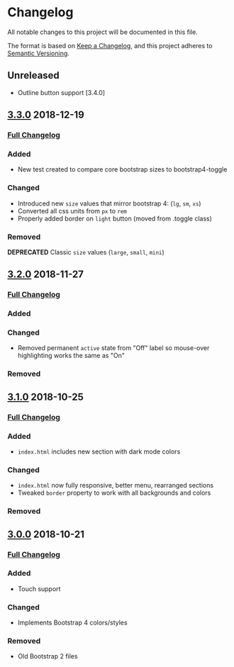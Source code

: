 # Changelog
All notable changes to this project will be documented in this file.

The format is based on [Keep a Changelog](https://keepachangelog.com/en/1.0.0/),
and this project adheres to [Semantic Versioning](https://semver.org/spec/v2.0.0.html).

## Unreleased
- Outline button support [3.4.0]

## [3.3.0](https://github.com/gitbrent/bootstrap4-toggle/tree/v3.3.0) 2018-12-19
### [Full Changelog](https://github.com/gitbrent/bootstrap4-toggle/compare/v3.2.0...v3.3.0)
### Added
- New test created to compare core bootstrap sizes to bootstrap4-toggle
### Changed
- Introduced new `size` values that mirror bootstrap 4: (`lg`, `sm`, `xs`)
- Converted all css units from `px` to `rem`
- Properly added border on `light` button (moved from .toggle class)
### Removed
**DEPRECATED** Classic `size` values (`large`, `small`, `mini`)


## [3.2.0](https://github.com/gitbrent/bootstrap4-toggle/tree/v3.2.0) 2018-11-27
### [Full Changelog](https://github.com/gitbrent/bootstrap4-toggle/compare/v3.1.0...v3.2.0)
### Added
### Changed
- Removed permanent `active` state from "Off" label so mouse-over highlighting works the same as "On"
### Removed



## [3.1.0](https://github.com/gitbrent/bootstrap4-toggle/tree/v3.1.0) 2018-10-25
### [Full Changelog](https://github.com/gitbrent/bootstrap4-toggle/compare/v3.0.0...v3.1.0)
### Added
- `index.html` includes new section with dark mode colors
### Changed
- `index.html` now fully responsive, better menu, rearranged sections
- Tweaked `border` property to work with all backgrounds and colors
### Removed



## [3.0.0](https://github.com/gitbrent/bootstrap4-toggle/tree/v3.0.0) 2018-10-21
### [Full Changelog](https://github.com/gitbrent/bootstrap4-toggle/compare/v2.2.2...v3.0.0)
### Added
- Touch support
### Changed
- Implements Bootstrap 4 colors/styles
### Removed
- Old Bootstrap 2 files

[Unreleased]: https://github.com/gitbrent/bootstrap4-toggle/compare/v1.9.0...HEAD
[3.2.0]: https://github.com/gitbrent/bootstrap4-toggle/compare/v3.1.0...v3.2.0
[3.1.0]: https://github.com/gitbrent/bootstrap4-toggle/compare/v3.0.0...v3.1.0
[3.0.0]: https://github.com/gitbrent/bootstrap4-toggle/compare/v2.2.2...v3.0.0
